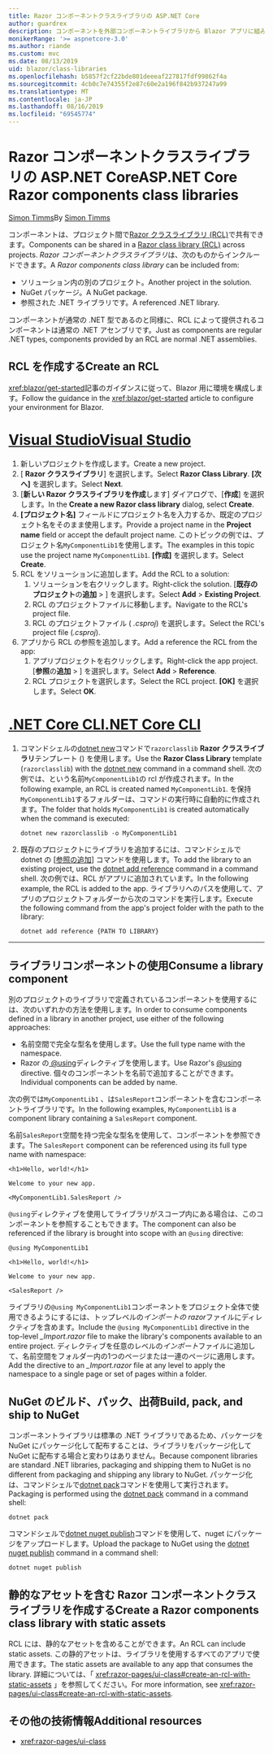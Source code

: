```yaml
---
title: Razor コンポーネントクラスライブラリの ASP.NET Core
author: guardrex
description: コンポーネントを外部コンポーネントライブラリから Blazor アプリに組み込む方法について説明します。
monikerRange: '>= aspnetcore-3.0'
ms.author: riande
ms.custom: mvc
ms.date: 08/13/2019
uid: blazor/class-libraries
ms.openlocfilehash: b5857f2cf22bde801deeeaf227817fdf99862f4a
ms.sourcegitcommit: 4cb0c7e74355f2e87c60e2a196f842b937247a99
ms.translationtype: MT
ms.contentlocale: ja-JP
ms.lasthandoff: 08/16/2019
ms.locfileid: "69545774"
---
```

# <a name="aspnet-core-razor-components-class-libraries"></a><span data-ttu-id="fe107-103">Razor コンポーネントクラスライブラリの ASP.NET Core</span><span class="sxs-lookup"><span data-stu-id="fe107-103">ASP.NET Core Razor components class libraries</span></span>

<span data-ttu-id="fe107-104">[Simon Timms](https://github.com/stimms)</span><span class="sxs-lookup"><span data-stu-id="fe107-104">By [Simon Timms](https://github.com/stimms)</span></span>

<span data-ttu-id="fe107-105">コンポーネントは、プロジェクト間で[Razor クラスライブラリ (RCL)](xref:razor-pages/ui-class)で共有できます。</span><span class="sxs-lookup"><span data-stu-id="fe107-105">Components can be shared in a [Razor class library (RCL)](xref:razor-pages/ui-class) across projects.</span></span> <span data-ttu-id="fe107-106">*Razor コンポーネントクラスライブラリ*は、次のものからインクルードできます。</span><span class="sxs-lookup"><span data-stu-id="fe107-106">A *Razor components class library* can be included from:</span></span>

* <span data-ttu-id="fe107-107">ソリューション内の別のプロジェクト。</span><span class="sxs-lookup"><span data-stu-id="fe107-107">Another project in the solution.</span></span>
* <span data-ttu-id="fe107-108">NuGet パッケージ。</span><span class="sxs-lookup"><span data-stu-id="fe107-108">A NuGet package.</span></span>
* <span data-ttu-id="fe107-109">参照された .NET ライブラリです。</span><span class="sxs-lookup"><span data-stu-id="fe107-109">A referenced .NET library.</span></span>

<span data-ttu-id="fe107-110">コンポーネントが通常の .NET 型であるのと同様に、RCL によって提供されるコンポーネントは通常の .NET アセンブリです。</span><span class="sxs-lookup"><span data-stu-id="fe107-110">Just as components are regular .NET types, components provided by an RCL are normal .NET assemblies.</span></span>

## <a name="create-an-rcl"></a><span data-ttu-id="fe107-111">RCL を作成する</span><span class="sxs-lookup"><span data-stu-id="fe107-111">Create an RCL</span></span>

<span data-ttu-id="fe107-112"><xref:blazor/get-started>記事のガイダンスに従って、Blazor 用に環境を構成します。</span><span class="sxs-lookup"><span data-stu-id="fe107-112">Follow the guidance in the <xref:blazor/get-started> article to configure your environment for Blazor.</span></span>

# <a name="visual-studiotabvisual-studio"></a>[<span data-ttu-id="fe107-113">Visual Studio</span><span class="sxs-lookup"><span data-stu-id="fe107-113">Visual Studio</span></span>](#tab/visual-studio)

1. <span data-ttu-id="fe107-114">新しいプロジェクトを作成します。</span><span class="sxs-lookup"><span data-stu-id="fe107-114">Create a new project.</span></span>
1. <span data-ttu-id="fe107-115">[ **Razor クラスライブラリ**] を選択します。</span><span class="sxs-lookup"><span data-stu-id="fe107-115">Select **Razor Class Library**.</span></span> <span data-ttu-id="fe107-116">          **[次へ]** を選択します。</span><span class="sxs-lookup"><span data-stu-id="fe107-116">Select **Next**.</span></span>
1. <span data-ttu-id="fe107-117">[**新しい Razor クラスライブラリを作成**します] ダイアログで、[**作成**] を選択します。</span><span class="sxs-lookup"><span data-stu-id="fe107-117">In the **Create a new Razor class library** dialog, select **Create**.</span></span>
1. <span data-ttu-id="fe107-118">**[プロジェクト名]** フィールドにプロジェクト名を入力するか、既定のプロジェクト名をそのまま使用します。</span><span class="sxs-lookup"><span data-stu-id="fe107-118">Provide a project name in the **Project name** field or accept the default project name.</span></span> <span data-ttu-id="fe107-119">このトピックの例では、プロジェクト名`MyComponentLib1`を使用します。</span><span class="sxs-lookup"><span data-stu-id="fe107-119">The examples in this topic use the project name `MyComponentLib1`.</span></span> <span data-ttu-id="fe107-120">**[作成]** を選択します。</span><span class="sxs-lookup"><span data-stu-id="fe107-120">Select **Create**.</span></span>
1. <span data-ttu-id="fe107-121">RCL をソリューションに追加します。</span><span class="sxs-lookup"><span data-stu-id="fe107-121">Add the RCL to a solution:</span></span>
   1. <span data-ttu-id="fe107-122">ソリューションを右クリックします。</span><span class="sxs-lookup"><span data-stu-id="fe107-122">Right-click the solution.</span></span> <span data-ttu-id="fe107-123">[**既存のプロジェクト**の**追加** > ] を選択します。</span><span class="sxs-lookup"><span data-stu-id="fe107-123">Select **Add** > **Existing Project**.</span></span>
   1. <span data-ttu-id="fe107-124">RCL のプロジェクトファイルに移動します。</span><span class="sxs-lookup"><span data-stu-id="fe107-124">Navigate to the RCL's project file.</span></span>
   1. <span data-ttu-id="fe107-125">RCL のプロジェクトファイル ( *.csproj*) を選択します。</span><span class="sxs-lookup"><span data-stu-id="fe107-125">Select the RCL's project file (*.csproj*).</span></span>
1. <span data-ttu-id="fe107-126">アプリから RCL の参照を追加します。</span><span class="sxs-lookup"><span data-stu-id="fe107-126">Add a reference the RCL from the app:</span></span>
   1. <span data-ttu-id="fe107-127">アプリプロジェクトを右クリックします。</span><span class="sxs-lookup"><span data-stu-id="fe107-127">Right-click the app project.</span></span> <span data-ttu-id="fe107-128">[**参照**の**追加** > ] を選択します。</span><span class="sxs-lookup"><span data-stu-id="fe107-128">Select **Add** > **Reference**.</span></span>
   1. <span data-ttu-id="fe107-129">RCL プロジェクトを選択します。</span><span class="sxs-lookup"><span data-stu-id="fe107-129">Select the RCL project.</span></span> <span data-ttu-id="fe107-130">**[OK]** を選択します。</span><span class="sxs-lookup"><span data-stu-id="fe107-130">Select **OK**.</span></span>

# <a name="net-core-clitabnetcore-cli"></a>[<span data-ttu-id="fe107-131">.NET Core CLI</span><span class="sxs-lookup"><span data-stu-id="fe107-131">.NET Core CLI</span></span>](#tab/netcore-cli)

1. <span data-ttu-id="fe107-132">コマンドシェルの[dotnet new](/dotnet/core/tools/dotnet-new)コマンドで`razorclasslib` **Razor クラスライブラリ**テンプレート () を使用します。</span><span class="sxs-lookup"><span data-stu-id="fe107-132">Use the **Razor Class Library** template (`razorclasslib`) with the [dotnet new](/dotnet/core/tools/dotnet-new) command in a command shell.</span></span> <span data-ttu-id="fe107-133">次の例では、という名前`MyComponentLib1`の rcl が作成されます。</span><span class="sxs-lookup"><span data-stu-id="fe107-133">In the following example, an RCL is created named `MyComponentLib1`.</span></span> <span data-ttu-id="fe107-134">を保持`MyComponentLib1`するフォルダーは、コマンドの実行時に自動的に作成されます。</span><span class="sxs-lookup"><span data-stu-id="fe107-134">The folder that holds `MyComponentLib1` is created automatically when the command is executed:</span></span>

   ```console
   dotnet new razorclasslib -o MyComponentLib1
   ```

1. <span data-ttu-id="fe107-135">既存のプロジェクトにライブラリを追加するには、コマンドシェルで dotnet の [[参照の追加](/dotnet/core/tools/dotnet-add-reference)] コマンドを使用します。</span><span class="sxs-lookup"><span data-stu-id="fe107-135">To add the library to an existing project, use the [dotnet add reference](/dotnet/core/tools/dotnet-add-reference) command in a command shell.</span></span> <span data-ttu-id="fe107-136">次の例では、RCL がアプリに追加されています。</span><span class="sxs-lookup"><span data-stu-id="fe107-136">In the following example, the RCL is added to the app.</span></span> <span data-ttu-id="fe107-137">ライブラリへのパスを使用して、アプリのプロジェクトフォルダーから次のコマンドを実行します。</span><span class="sxs-lookup"><span data-stu-id="fe107-137">Execute the following command from the app's project folder with the path to the library:</span></span>

   ```console
   dotnet add reference {PATH TO LIBRARY}
   ```

---

## <a name="consume-a-library-component"></a><span data-ttu-id="fe107-138">ライブラリコンポーネントの使用</span><span class="sxs-lookup"><span data-stu-id="fe107-138">Consume a library component</span></span>

<span data-ttu-id="fe107-139">別のプロジェクトのライブラリで定義されているコンポーネントを使用するには、次のいずれかの方法を使用します。</span><span class="sxs-lookup"><span data-stu-id="fe107-139">In order to consume components defined in a library in another project, use either of the following approaches:</span></span>

* <span data-ttu-id="fe107-140">名前空間で完全な型名を使用します。</span><span class="sxs-lookup"><span data-stu-id="fe107-140">Use the full type name with the namespace.</span></span>
* <span data-ttu-id="fe107-141">Razor の[ \@using](xref:mvc/views/razor#using)ディレクティブを使用します。</span><span class="sxs-lookup"><span data-stu-id="fe107-141">Use Razor's [\@using](xref:mvc/views/razor#using) directive.</span></span> <span data-ttu-id="fe107-142">個々のコンポーネントを名前で追加することができます。</span><span class="sxs-lookup"><span data-stu-id="fe107-142">Individual components can be added by name.</span></span>

<span data-ttu-id="fe107-143">次の例では`MyComponentLib1` 、は`SalesReport`コンポーネントを含むコンポーネントライブラリです。</span><span class="sxs-lookup"><span data-stu-id="fe107-143">In the following examples, `MyComponentLib1` is a component library containing a `SalesReport` component.</span></span>

<span data-ttu-id="fe107-144">名前`SalesReport`空間を持つ完全な型名を使用して、コンポーネントを参照できます。</span><span class="sxs-lookup"><span data-stu-id="fe107-144">The `SalesReport` component can be referenced using its full type name with namespace:</span></span>

```cshtml
<h1>Hello, world!</h1>

Welcome to your new app.

<MyComponentLib1.SalesReport />
```

<span data-ttu-id="fe107-145">`@using`ディレクティブを使用してライブラリがスコープ内にある場合は、このコンポーネントを参照することもできます。</span><span class="sxs-lookup"><span data-stu-id="fe107-145">The component can also be referenced if the library is brought into scope with an `@using` directive:</span></span>

```cshtml
@using MyComponentLib1

<h1>Hello, world!</h1>

Welcome to your new app.

<SalesReport />
```

<span data-ttu-id="fe107-146">ライブラリの`@using MyComponentLib1`コンポーネントをプロジェクト全体で使用できるようにするには、トップレベルの*インポートの razor*ファイルにディレクティブを含めます。</span><span class="sxs-lookup"><span data-stu-id="fe107-146">Include the `@using MyComponentLib1` directive in the top-level *_Import.razor* file to make the library's components available to an entire project.</span></span> <span data-ttu-id="fe107-147">ディレクティブを任意のレベルの*インポート*ファイルに追加して、名前空間をフォルダー内の1つのページまたは一連のページに適用します。</span><span class="sxs-lookup"><span data-stu-id="fe107-147">Add the directive to an *_Import.razor* file at any level to apply the namespace to a single page or set of pages within a folder.</span></span>

## <a name="build-pack-and-ship-to-nuget"></a><span data-ttu-id="fe107-148">NuGet のビルド、パック、出荷</span><span class="sxs-lookup"><span data-stu-id="fe107-148">Build, pack, and ship to NuGet</span></span>

<span data-ttu-id="fe107-149">コンポーネントライブラリは標準の .NET ライブラリであるため、パッケージを NuGet にパッケージ化して配布することは、ライブラリをパッケージ化して NuGet に配布する場合と変わりはありません。</span><span class="sxs-lookup"><span data-stu-id="fe107-149">Because component libraries are standard .NET libraries, packaging and shipping them to NuGet is no different from packaging and shipping any library to NuGet.</span></span> <span data-ttu-id="fe107-150">パッケージ化は、コマンドシェルで[dotnet pack](/dotnet/core/tools/dotnet-pack)コマンドを使用して実行されます。</span><span class="sxs-lookup"><span data-stu-id="fe107-150">Packaging is performed using the [dotnet pack](/dotnet/core/tools/dotnet-pack) command in a command shell:</span></span>

```console
dotnet pack
```

<span data-ttu-id="fe107-151">コマンドシェルで[dotnet nuget publish](/dotnet/core/tools/dotnet-nuget-push)コマンドを使用して、nuget にパッケージをアップロードします。</span><span class="sxs-lookup"><span data-stu-id="fe107-151">Upload the package to NuGet using the [dotnet nuget publish](/dotnet/core/tools/dotnet-nuget-push) command in a command shell:</span></span>

```console
dotnet nuget publish
```

## <a name="create-a-razor-components-class-library-with-static-assets"></a><span data-ttu-id="fe107-152">静的なアセットを含む Razor コンポーネントクラスライブラリを作成する</span><span class="sxs-lookup"><span data-stu-id="fe107-152">Create a Razor components class library with static assets</span></span>

<span data-ttu-id="fe107-153">RCL には、静的なアセットを含めることができます。</span><span class="sxs-lookup"><span data-stu-id="fe107-153">An RCL can include static assets.</span></span> <span data-ttu-id="fe107-154">この静的アセットは、ライブラリを使用するすべてのアプリで使用できます。</span><span class="sxs-lookup"><span data-stu-id="fe107-154">The static assets are available to any app that consumes the library.</span></span> <span data-ttu-id="fe107-155">詳細については、「 <xref:razor-pages/ui-class#create-an-rcl-with-static-assets> 」を参照してください。</span><span class="sxs-lookup"><span data-stu-id="fe107-155">For more information, see <xref:razor-pages/ui-class#create-an-rcl-with-static-assets>.</span></span>

## <a name="additional-resources"></a><span data-ttu-id="fe107-156">その他の技術情報</span><span class="sxs-lookup"><span data-stu-id="fe107-156">Additional resources</span></span>

* <xref:razor-pages/ui-class>
